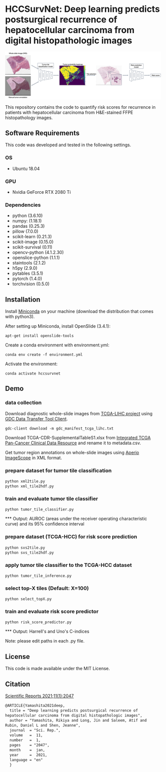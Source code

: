 # HCCSurvNet: Deep learning predicts postsurgical recurrence of hepatocellular carcinoma from digital histopathologic images  
  
![method_outline](method_outline.png)  

This repository contains the code to quantify risk scores for recurrence in patients with hepatocellular carcinoma from H&E-stained FFPE histopathology images.

## Software Requirements  
This code was developed and tested in the following settings.  
### OS  
- Ubuntu 18.04  
### GPU  
- Nvidia GeForce RTX 2080 Ti  
### Dependencies  
- python (3.6.10)  
- numpy: (1.18.1)  
- pandas (0.25.3)  
- pillow (7.0.0)  
- scikit-learn (0.21.3)  
- scikit-image (0.15.0)  
- scikit-survival (0.11)  
- opencv-python (4.1.2.30)  
- openslice-python (1.1.1)  
- staintools (2.1.2)  
- h5py (2.9.0)  
- pytables (3.5.1)  
- pytorch (1.4.0)  
- torchvision (0.5.0)  
  
## Installation  
  
Install [Miniconda](https://docs.conda.io/en/latest/miniconda.html#linux-installers) on your machine (download the distribution that comes with python3).  
  
After setting up Miniconda, install OpenSlide (3.4.1):  
```
apt-get install openslide-tools
```
Create a conda environment with environment.yml:
```
conda env create -f environment.yml
```  
Activate the environment:
```shell
conda activate hccsurvnet
```
  
## Demo  
### data collection  
Download diagnostic whole-slide images from [TCGA-LIHC project](https://portal.gdc.cancer.gov/projects/TCGA-LIHC) using [GDC Data Transfer Tool Client](https://gdc.cancer.gov/access-data/gdc-data-transfer-tool).  
```
gdc-client download -m gdc_manifest_tcga_lihc.txt
```
  
Download TCGA-CDR-SupplementalTableS1.xlsx from [Integrated TCGA Pan-Cancer Clinical Data Resource](https://gdc.cancer.gov/about-data/publications/PanCan-Clinical-2018) and rename it to metadata.csv.  
  
Get tumor region annotations on whole-slide images using [Aperio ImageScope](https://www.leicabiosystems.com/digital-pathology/manage/aperio-imagescope/) in XML format.  
  
### prepare dataset for tumor tile classification  
```
python xml2tile.py  
python xml_tile2hdf.py  
```
  
### train and evaluate tumor tile classifier  
```
python tumor_tile_classifier.py
```
*** Output: AUROC (areas under the receiver operating characteristic curve) and its 95% confidence interval

### prepare dataset (TCGA-HCC) for risk score prediction  
```
python svs2tile.py  
python svs_tile2hdf.py  
```
  
### apply tumor tile classifier to the TCGA-HCC dataset  
```
python tumor_tile_inference.py  
```
  
### select top-X tiles (Default: X=100)  
```
python select_topX.py  
```
  
### train and evaluate risk score predictor  
```
python risk_score_predictor.py  
```
*** Output: Harrell's and Uno's C-indices  

Note: please edit paths in each .py file.  
  
## License  
This code is made available under the MIT License.  
  
## Citation  
  
[Scientific Reports 2021;11(1):2047](https://doi.org/10.1038/s41598-021-81506-y)  
  
```
@ARTICLE{Yamashita2021deep,
  title = "Deep learning predicts postsurgical recurrence of hepatocellular carcinoma from digital histopathologic images",
  author = "Yamashita, Rikiya and Long, Jin and Saleem, Atif and Rubin, Daniel L and Shen, Jeanne",
  journal  = "Sci. Rep.",
  volume   =  11,
  number   =  1,
  pages    = "2047",
  month    =  jan,
  year     =  2021,
  language = "en"
  }
```